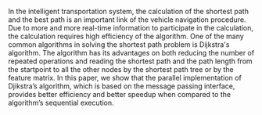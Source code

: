 In the intelligent transportation system, the calculation of the shortest path
and the best path is an important link of the vehicle navigation procedure. Due to more and
more real-time information to participate in the calculation, the calculation requires high
efficiency of the algorithm. One of the many common algorithms in solving the shortest
path problem is Dijkstra's algorithm. The algorithm has its advantages on both reducing the
number of repeated operations and reading the shortest path and the path length from the
startpoint to all the other nodes by the shortest path tree or by the feature matrix. In this
paper, we show that the parallel implementation of Djikstra’s algorithm, which is based on
the message passing interface, provides better efficiency and better speedup when compared
to the algorithm’s sequential execution.